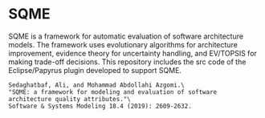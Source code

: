 # SQME

SQME is a framework for automatic evaluation of software architecture models. The framework uses evolutionary algorithms for architecture improvement, evidence theory for uncertainty handling, and EV/TOPSIS for making trade-off decisions. This repository includes the src code of the Eclipse/Papyrus plugin developed to support SQME. 

    Sedaghatbaf, Ali, and Mohammad Abdollahi Azgomi.\
    "SQME: a framework for modeling and evaluation of software architecture quality attributes."\ 
    Software & Systems Modeling 18.4 (2019): 2609-2632.